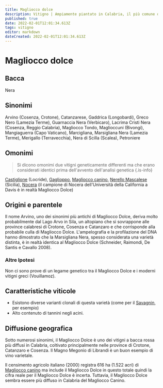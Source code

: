 ```yaml
---
title: Magliocco dolce
description: Vitigno | Ampiamente piantato in Calabria, il più comune dei due Magliocco
published: true
date: 2022-02-01T12:01:34.613Z
tags: vitigno
editor: markdown
dateCreated: 2022-02-01T12:01:34.613Z
---
```


# Magliocco dolce

## Bacca
Nera

## Sinonimi
Arvino (Cosenza, Crotone), Catanzarese, Gaddrica (Longobardi), Greco Nero (Lamezia Terme), Guarnaccia Nera (Verbicaro), Lacrima Cristi Nera (Cosenza, Reggio Calabria), Magliocco Tondo, Maglioccuni (Bivongi), Mangiaguerra (Capo Vaticano), Marcigliana, Marsigliana Nera (Lamezia Terme), Merigallo (Terravecchia), Nera di Scilla (Scalea), Petroniere

## Omonimi
> Si dicono omonimi due vitigni geneticamente differenti ma che erano considerati identici prima dell'avvento dell'analisi genetica
{.is-info}

[Castiglione](/vitigni/Italia/castiglione) (Locride), [Gaglioppo](/vitigni/Italia/gaglioppo), [Magliocco canino](/vitigni/Italia/magliocco-canino), [Nerello Mascalese](/vitigni/Italia/nerello-mascalese) (Sicilia), [Nocera](/vitigni/Italia/nocera) (il campione di Nocera dell'Università della California a Davis è in realtà Magliocco Dolce)

## Origini e parentele
Il nome Arvino, uno dei sinonimi più antichi di Magliocco Dolce, deriva molto probabilmente dal Lago Arvo in Sila, un altopiano che si sovrappone alle province calabresi di Crotone, Cosenza e Catanzaro e che corrisponde alla probabile culla di Magliocco Dolce. L'ampelografia e la profilazione del DNA hanno dimostrato che la Marsigliana Nera, spesso considerata una varietà distinta, è in realtà identica al Magliocco Dolce (Schneider, Raimondi, De Santis e Cavallo 2008).

### Altre Ipotesi

Non ci sono prove di un legame genetico tra il Magliocco Dolce e i moderni vitigni greci (Vouillamoz).

## Caratteristiche viticole
- Esistono diverse varianti clonali di questa varietà (come per il [Savagnin](/vitigni/Francia/savagnin), per esempio) 
- Alto contenuto di tannini negli acini.


## Diffusione geografica

Sotto numerosi sinonimi, il Magliocco Dolce è uno dei vitigni a bacca rossa più diffusi in Calabria, coltivato principalmente nelle province di Crotone, Catanzaro e Cosenza. Il Magno Megonio di Librandi è un buon esempio di vino varietale.

Il censimento agricolo italiano (2000) registra 616 ha (1.522 acri) di [Magliocco canino](/vitigni/Italia/magliocco-canino) ma include il Magliocco Dolce in questo totale quindi la cifra reale per il Magliocco Dolce è incerta. Tuttavia, il Magliocco Dolce sembra essere più diffuso in Calabria del Magliocco Canino.